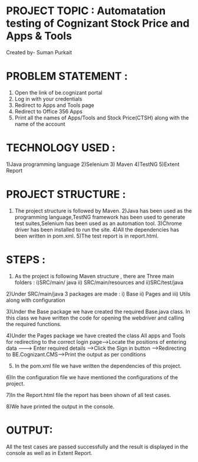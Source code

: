 # PROJECT TOPIC : Automatation testing of Cognizant Stock Price and Apps & Tools 
Created by- Suman Purkait

# PROBLEM STATEMENT :
1) Open the link of be.cognizant portal
2) Log in with your credentials
3) Redirect to Apps and Tools page
4) Redirect to Office 356 Apps
5) Print all the names of Apps/Tools and Stock Price(CTSH) along with the name of the account

# TECHNOLOGY USED :
1)Java programming language
2)Selenium
3) Maven
4)TestNG
5)Extent Report

# PROJECT STRUCTURE :
1) The project structure is followed by Maven.
2)Java has been used as the programming language,TestNG framework has been used to generate test suites,Selenium has been used as an automation tool.
3)Chrome driver has been installed to run the site.
4)All the dependencies has been written in pom.xml.
5)The test report is in report.html.

# STEPS :

1) As the project is following Maven structure , there are Three main folders :
                    i)SRC/main/ java ii) SRC/main/resources and ii)SRC/test/java

2)Under SRC/main/java 3 packages are made : i) Base ii) Pages and iii) Utils along with configuration

3)Under the Base package we have created the required Base.java class. In this class we have written the code for opening the webdriver and calling the required functions.

4)Under the Pages package we have created the class All apps and Tools for redirecting to the correct login page-->Locate the positions of entering data ---> Enter required details -->Click the Sign in button -->Redirecting to BE.Cognizant.CMS-->Print the output as per conditions


5) In the pom.xml file we have written the dependencies of this project.

6)In the configuration file we have mentioned the configurations of the project.

7)In the Report.html file the report has been shown of all test cases.

8)We have printed the output in the console.

# OUTPUT:
All the test cases are passed successfully and the result is displayed in the console as well as in Extent Report.
